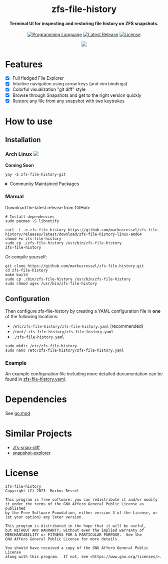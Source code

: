 <h1 align="center">zfs-file-history</h1>
<h4 align="center">Terminal UI for inspecting and restoring file history on ZFS snapshots.</h4>

<div align="center">

[![Programming Language](https://img.shields.io/badge/Go-00ADD8?logo=go&logoColor=white)]()
[![Latest Release](https://img.shields.io/github/release/markusressel/zfs-file-history.svg)](https://github.com/markusressel/zfs-file-history/releases)
[![License](https://img.shields.io/badge/license-AGPLv3-blue.svg)](/LICENSE)

<a href="https://asciinema.org/a/HUjG6sJCUfOp2G8b8yXjfCyc9" target="_blank"><img src="https://asciinema.org/a/HUjG6sJCUfOp2G8b8yXjfCyc9.svg" /></a>

</div>

# Features

* [x] Full fledged File Explorer
* [x] Intuitive navigation using arrow keys (and vim bindings)
* [x] Colorful visualization "git diff" style
* [x] Browse through Snapshots and get to the right version quickly
* [x] Restore any file from any snapshot with two keytrokes 

# How to use

## Installation

### Arch Linux ![](https://img.shields.io/badge/Arch_Linux-1793D1?logo=arch-linux&logoColor=white)

**Coming Soon**

```shell
yay -S zfs-file-history-git
```

<details>
<summary>Community Maintained Packages</summary>

None yet

</details>

### Manual

Download the latest release from GitHub:

```shell
# Install dependencies
sudo pacman -S libnotify

curl -L -o zfs-file-history https://github.com/markusressel/zfs-file-history/releases/latest/download/zfs-file-history-linux-amd64
chmod +x zfs-file-history
sudo cp ./zfs-file-history /usr/bin/zfs-file-history
zfs-file-history
```

Or compile yourself:

```shell
git clone https://github.com/markusressel/zfs-file-history.git
cd zfs-file-history
make build
sudo cp ./bin/zfs-file-history /usr/bin/zfs-file-history
sudo chmod ug+x /usr/bin/zfs-file-history
```

## Configuration

Then configure zfs-file-history by creating a YAML configuration file in **one** of the following locations:

* `/etc/zfs-file-history/zfs-file-history.yaml` (recommended)
* `/root/.zfs-file-history/zfs-file-history.yaml`
* `./zfs-file-history.yaml`

```shell
sudo mkdir /etc/zfs-file-history
sudo nano /etc/zfs-file-history/zfs-file-history.yaml
```

### Example

An example configuration file including more detailed documentation can be found
in [zfs-file-history.yaml](/zfs-file-history.yaml).

# Dependencies

See [go.mod](go.mod)

# Similar Projects

* [zfs-snap-diff](https://github.com/j-keck/zfs-snap-diff)
* [snapshot-explorer](https://github.com/atheriel/snapshot-explorer)

# License

```
zfs-file-history
Copyright (C) 2023  Markus Ressel

This program is free software: you can redistribute it and/or modify
it under the terms of the GNU Affero General Public License as published
by the Free Software Foundation, either version 3 of the License, or
(at your option) any later version.

This program is distributed in the hope that it will be useful,
but WITHOUT ANY WARRANTY; without even the implied warranty of
MERCHANTABILITY or FITNESS FOR A PARTICULAR PURPOSE.  See the
GNU Affero General Public License for more details.

You should have received a copy of the GNU Affero General Public License
along with this program.  If not, see <https://www.gnu.org/licenses/>.
```
